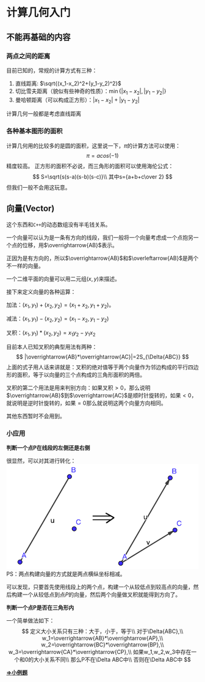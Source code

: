 # 计算几何入门
## 不能再基础的内容
### 两点之间的距离
目前已知的，常规的计算方式有三种：

1. 直线距离: $\sqrt{(x_1-x_2)^2+(y_1-y_2)^2}$
2. 切比雪夫距离（貌似有些神奇的性质）：$\min\{|x_1-x_2|,|y_1-y_2|\}$
3. 曼哈顿距离（可以构成正方形）：$|x_1-x_2|+|y_1-y_2|$

计算几何一般都是考虑直线距离

### 各种基本图形的面积

计算几何用的比较多的是圆的面积，这里说一下，$\pi$的计算方法可以使用：
$$
\pi=acos(-1)
$$
精度较高。
正方形的面积不必说，而三角形的面积可以使用海伦公式：
$$
S=\sqrt{s(s-a)(s-b)(s-c)}\\
其中s={a+b+c\over 2}
$$
但我们一般不会用这玩意。
## 向量(Vector)
这个东西和``C++``的动态数组没有半毛钱关系。

一个向量可以认为是一条有方向的线段，我们一般将一个向量考虑成一个点抱另一个点的位移，用$\overrightarrow{AB}$表示。

正因为是有方向的，所以$\overrightarrow{AB}$和$\overleftarrow{AB}$是两个不一样的向量。

一个二维平面的向量可以用二元组$(x,y)$来描述。

接下来定义向量的各种运算：

加法：$(x_1,y_1)+(x_2,y_2)=(x_1+x_2,y_1+y_2)$。

减法：$(x_1,y_1)-(x_2,y_2)=(x_1-x_2,y_1-y_2)$

叉积：$(x_1,y_1)*(x_2,y_2)=x_1y_2-y_1x_2$

目前本人已知叉积的典型用法有两种：
$$
|\overrightarrow{AB}*\overrightarrow{AC}|=2S_{\Delta{ABC}}
$$
上面的式子用人话来讲就是：叉积的绝对值等于两个向量作为邻边构成的平行四边形的面积，等于以向量的三个点构成的三角形面积的两倍。

叉积的第二个用法是用来判别方向：如果叉积$>0，$那么说明$\overrightarrow{AB}$到$\overrightarrow{AC}$是顺时针旋转的，如果$<0$，就说明是逆时针旋转的，如果$=0$那么就说明这两个向量方向相同。

其他东西暂时不会用到。

### 小应用
**判断一个点P在线段的左侧还是右侧**

很显然，可以对其进行转化：
![](计算几何入门IMAGES/vector[3].png)
PS：两点构建向量的方式就是两点横纵坐标相减。

可以发现，只要首先使用线段上的两个点，构建一个从较低点到较高点的向量，然后构建一个从较低点到点$P$的向量，然后两个向量做叉积就能得到方向了。

**判断一个点P是否在三角形内**

一个简单做法如下：
$$
定义大小关系只有三种：大于，小于，等于\\
对于\Delta{ABC},\\
w_1=\overrightarrow{AB}*\overrightarrow{AP},\\
w_2=\overrightarrow{BC}*\overrightarrow{BP},\\
w_3=\overrightarrow{CA}*\overrightarrow{CP},\\
如果w_1,w_2,w_3中存在一个和0的大小关系不同\\
那么P不在\Delta ABC中\\
否则在\Delta ABC中
$$

**[$\Rightarrow$小例题](http://poj.org/problem?id=2398)**